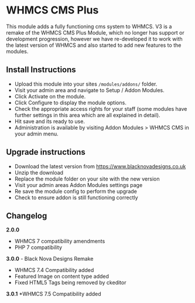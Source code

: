 # WHMCS CMS Plus

This module adds a fully functioning cms system to WHMCS.
V3 is a remake of the WHMCS CMS Plus Module, which no longer has support or development progression, however we have re-developed it to work with the latest version of WHMCS and also started to add new features to the modules.

## Install Instructions

* Upload this module into your sites `/modules/addons/` folder.
* Visit your admin area and navigate to Setup / Addon Modules.
* Click Activate on the module.
* Click Configure to display the module options.
* Check the appropriate access rights for your staff (some modules have further settings in this area which are all explained in detail).
* Hit save and its ready to use.
* Administration is available by visiting Addon Modules > WHMCS CMS in your admin menu.

## Upgrade instructions

* Download the latest version from https://www.blacknovadesigns.co.uk
* Unzip the download
* Replace the module folder on your site with the new version
* Visit your admin areas Addon Modules settings page
* Re save the module config to perform the upgrade
* Check to ensure addon is still functioning correctly

## Changelog

**2.0.0**

* WHMCS 7 compatibility amendments
* PHP 7 compatibility

**3.0.0** - Black Nova Designs Remake

* WHMCS 7.4 Compatibility added
* Featured Image on content type added
* Fixed HTML5 Tags being removed by ckeditor

**3.0.1**
*WHMCS 7.5 Compatibility added
